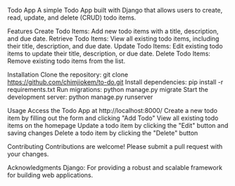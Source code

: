 Todo App
A simple Todo App built with Django that allows users to create, read, update, and delete (CRUD) todo items.

Features
Create Todo Items: Add new todo items with a title, description, and due date.
Retrieve Todo Items: View all existing todo items, including their title, description, and due date.
Update Todo Items: Edit existing todo items to update their title, description, or due date.
Delete Todo Items: Remove existing todo items from the list.

Installation
Clone the repository: git clone https://github.com/chimjiokem/to-do.git
Install dependencies: pip install -r requirements.txt
Run migrations: python manage.py migrate
Start the development server: python manage.py runserver

Usage
Access the Todo App at http://localhost:8000/
Create a new todo item by filling out the form and clicking "Add Todo"
View all existing todo items on the homepage
Update a todo item by clicking the "Edit" button and saving changes
Delete a todo item by clicking the "Delete" button

Contributing
Contributions are welcome! Please submit a pull request with your changes.

Acknowledgments
Django: For providing a robust and scalable framework for building web applications.